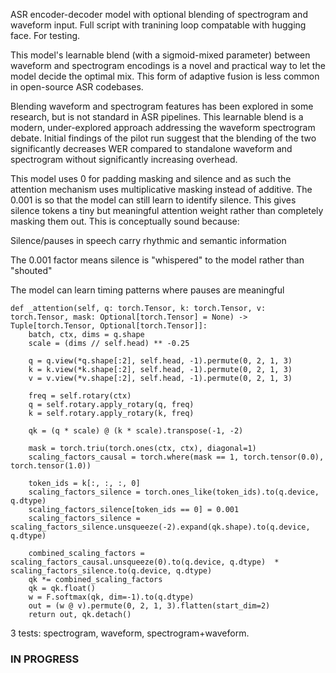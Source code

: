 ASR encoder-decoder model with optional blending of spectrogram and waveform input. Full script with tranining loop compatable with hugging face. For testing.

This model's learnable blend (with a sigmoid-mixed parameter) between waveform and spectrogram encodings is a novel and practical way to let the model decide the optimal mix. This form of adaptive fusion is less common in open-source ASR codebases.

Blending waveform and spectrogram features has been explored in some research, but is not standard in ASR pipelines.
This learnable blend is a modern, under-explored approach addressing the waveform spectrogram debate. Initial findings of the pilot run suggest that the blending of the two significantly decreases WER compared to standalone waveform and spectrogram without significantly increasing overhead. 

This model uses 0 for padding masking and silence and as such the attention mechanism uses multiplicative masking instead of additive. The 0.001 is so that the model can still learn to identify silence. This gives silence tokens a tiny but meaningful attention weight rather than completely masking them out. This is conceptually sound because:

Silence/pauses in speech carry rhythmic and semantic information

The 0.001 factor means silence is "whispered" to the model rather than "shouted"

The model can learn timing patterns where pauses are meaningful



    def _attention(self, q: torch.Tensor, k: torch.Tensor, v: torch.Tensor, mask: Optional[torch.Tensor] = None) -> Tuple[torch.Tensor, Optional[torch.Tensor]]:
        batch, ctx, dims = q.shape
        scale = (dims // self.head) ** -0.25
        
        q = q.view(*q.shape[:2], self.head, -1).permute(0, 2, 1, 3)
        k = k.view(*k.shape[:2], self.head, -1).permute(0, 2, 1, 3)
        v = v.view(*v.shape[:2], self.head, -1).permute(0, 2, 1, 3)

        freq = self.rotary(ctx)
        q = self.rotary.apply_rotary(q, freq)
        k = self.rotary.apply_rotary(k, freq)

        qk = (q * scale) @ (k * scale).transpose(-1, -2)

        mask = torch.triu(torch.ones(ctx, ctx), diagonal=1)
        scaling_factors_causal = torch.where(mask == 1, torch.tensor(0.0), torch.tensor(1.0))

        token_ids = k[:, :, :, 0]
        scaling_factors_silence = torch.ones_like(token_ids).to(q.device, q.dtype)
        scaling_factors_silence[token_ids == 0] = 0.001
        scaling_factors_silence = scaling_factors_silence.unsqueeze(-2).expand(qk.shape).to(q.device, q.dtype)

        combined_scaling_factors = scaling_factors_causal.unsqueeze(0).to(q.device, q.dtype)  * scaling_factors_silence.to(q.device, q.dtype)
        qk *= combined_scaling_factors
        qk = qk.float()
        w = F.softmax(qk, dim=-1).to(q.dtype)
        out = (w @ v).permute(0, 2, 1, 3).flatten(start_dim=2)
        return out, qk.detach()

3 tests: spectrogram, waveform, spectrogram+waveform.
### IN PROGRESS


